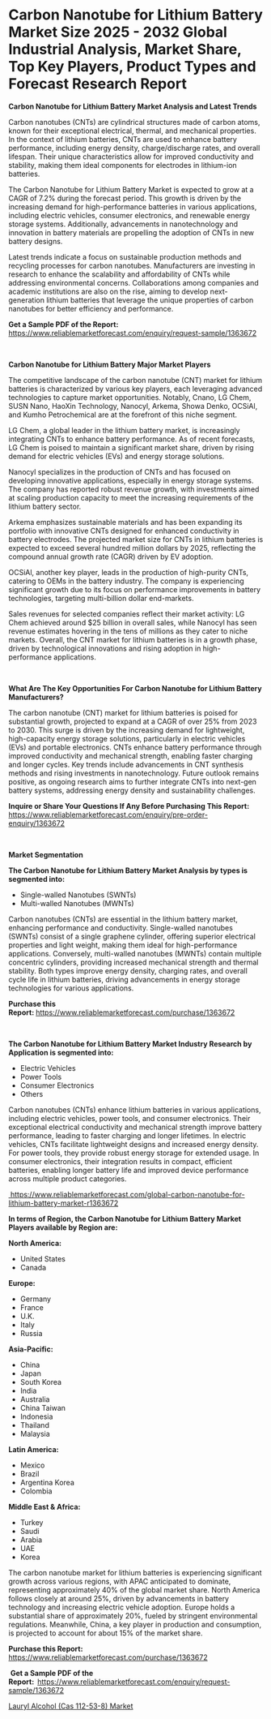 <p><h1>Carbon Nanotube for Lithium Battery Market Size 2025 - 2032 Global Industrial Analysis, Market Share, Top Key Players, Product Types and Forecast Research Report</h1></p><p><strong>Carbon Nanotube for Lithium Battery Market Analysis and Latest Trends</strong></p>
<p><p>Carbon nanotubes (CNTs) are cylindrical structures made of carbon atoms, known for their exceptional electrical, thermal, and mechanical properties. In the context of lithium batteries, CNTs are used to enhance battery performance, including energy density, charge/discharge rates, and overall lifespan. Their unique characteristics allow for improved conductivity and stability, making them ideal components for electrodes in lithium-ion batteries.</p><p>The Carbon Nanotube for Lithium Battery Market is expected to grow at a CAGR of 7.2% during the forecast period. This growth is driven by the increasing demand for high-performance batteries in various applications, including electric vehicles, consumer electronics, and renewable energy storage systems. Additionally, advancements in nanotechnology and innovation in battery materials are propelling the adoption of CNTs in new battery designs.</p><p>Latest trends indicate a focus on sustainable production methods and recycling processes for carbon nanotubes. Manufacturers are investing in research to enhance the scalability and affordability of CNTs while addressing environmental concerns. Collaborations among companies and academic institutions are also on the rise, aiming to develop next-generation lithium batteries that leverage the unique properties of carbon nanotubes for better efficiency and performance.</p></p>
<p><strong>Get a Sample PDF of the Report:&nbsp;</strong> <a href="https://www.reliablemarketforecast.com/enquiry/request-sample/1363672?utm_campaign=2274&utm_medium=2&utm_source=Github&utm_content=ia&utm_term=03022025&utm_id=carbon-nanotube-for-lithium-battery">https://www.reliablemarketforecast.com/enquiry/request-sample/1363672</a></p>
<p>&nbsp;</p>
<p><strong>Carbon Nanotube for Lithium Battery Major Market Players</strong></p>
<p><p>The competitive landscape of the carbon nanotube (CNT) market for lithium batteries is characterized by various key players, each leveraging advanced technologies to capture market opportunities. Notably, Cnano, LG Chem, SUSN Nano, HaoXin Technology, Nanocyl, Arkema, Showa Denko, OCSiAl, and Kumho Petrochemical are at the forefront of this niche segment.</p><p>LG Chem, a global leader in the lithium battery market, is increasingly integrating CNTs to enhance battery performance. As of recent forecasts, LG Chem is poised to maintain a significant market share, driven by rising demand for electric vehicles (EVs) and energy storage solutions.</p><p>Nanocyl specializes in the production of CNTs and has focused on developing innovative applications, especially in energy storage systems. The company has reported robust revenue growth, with investments aimed at scaling production capacity to meet the increasing requirements of the lithium battery sector.</p><p>Arkema emphasizes sustainable materials and has been expanding its portfolio with innovative CNTs designed for enhanced conductivity in battery electrodes. The projected market size for CNTs in lithium batteries is expected to exceed several hundred million dollars by 2025, reflecting the compound annual growth rate (CAGR) driven by EV adoption.</p><p>OCSiAl, another key player, leads in the production of high-purity CNTs, catering to OEMs in the battery industry. The company is experiencing significant growth due to its focus on performance improvements in battery technologies, targeting multi-billion dollar end-markets.</p><p>Sales revenues for selected companies reflect their market activity: LG Chem achieved around $25 billion in overall sales, while Nanocyl has seen revenue estimates hovering in the tens of millions as they cater to niche markets. Overall, the CNT market for lithium batteries is in a growth phase, driven by technological innovations and rising adoption in high-performance applications.</p></p>
<p>&nbsp;</p>
<p><strong>What Are The Key Opportunities For Carbon Nanotube for Lithium Battery Manufacturers?</strong></p>
<p><p>The carbon nanotube (CNT) market for lithium batteries is poised for substantial growth, projected to expand at a CAGR of over 25% from 2023 to 2030. This surge is driven by the increasing demand for lightweight, high-capacity energy storage solutions, particularly in electric vehicles (EVs) and portable electronics. CNTs enhance battery performance through improved conductivity and mechanical strength, enabling faster charging and longer cycles. Key trends include advancements in CNT synthesis methods and rising investments in nanotechnology. Future outlook remains positive, as ongoing research aims to further integrate CNTs into next-gen battery systems, addressing energy density and sustainability challenges.</p></p>
<p><strong>Inquire or Share Your Questions If Any Before Purchasing This Report:</strong> <a href="https://www.reliablemarketforecast.com/enquiry/pre-order-enquiry/1363672?utm_campaign=2274&utm_medium=2&utm_source=Github&utm_content=ia&utm_term=03022025&utm_id=carbon-nanotube-for-lithium-battery">https://www.reliablemarketforecast.com/enquiry/pre-order-enquiry/1363672</a></p>
<p>&nbsp;</p>
<p><strong>Market Segmentation</strong></p>
<p><strong>The Carbon Nanotube for Lithium Battery Market Analysis by types is segmented into:</strong></p>
<p><ul><li>Single-walled Nanotubes (SWNTs)</li><li>Multi-walled Nanotubes (MWNTs)</li></ul></p>
<p><p>Carbon nanotubes (CNTs) are essential in the lithium battery market, enhancing performance and conductivity. Single-walled nanotubes (SWNTs) consist of a single graphene cylinder, offering superior electrical properties and light weight, making them ideal for high-performance applications. Conversely, multi-walled nanotubes (MWNTs) contain multiple concentric cylinders, providing increased mechanical strength and thermal stability. Both types improve energy density, charging rates, and overall cycle life in lithium batteries, driving advancements in energy storage technologies for various applications.</p></p>
<p><strong>Purchase this Report:&nbsp;</strong><a href="https://www.reliablemarketforecast.com/purchase/1363672?utm_campaign=2274&utm_medium=2&utm_source=Github&utm_content=ia&utm_term=03022025&utm_id=carbon-nanotube-for-lithium-battery">https://www.reliablemarketforecast.com/purchase/1363672</a></p>
<p>&nbsp;</p>
<p><strong>The Carbon Nanotube for Lithium Battery Market Industry Research by Application is segmented into:</strong></p>
<p><ul><li>Electric Vehicles</li><li>Power Tools</li><li>Consumer Electronics</li><li>Others</li></ul></p>
<p><p>Carbon nanotubes (CNTs) enhance lithium batteries in various applications, including electric vehicles, power tools, and consumer electronics. Their exceptional electrical conductivity and mechanical strength improve battery performance, leading to faster charging and longer lifetimes. In electric vehicles, CNTs facilitate lightweight designs and increased energy density. For power tools, they provide robust energy storage for extended usage. In consumer electronics, their integration results in compact, efficient batteries, enabling longer battery life and improved device performance across multiple product categories.</p></p>
<p><a href="https://www.reliablemarketforecast.com/global-carbon-nanotube-for-lithium-battery-market-r1363672?utm_campaign=2274&utm_medium=2&utm_source=Github&utm_content=ia&utm_term=03022025&utm_id=carbon-nanotube-for-lithium-battery">&nbsp;https://www.reliablemarketforecast.com/global-carbon-nanotube-for-lithium-battery-market-r1363672</a></p>
<p><strong>In terms of Region, the Carbon Nanotube for Lithium Battery Market Players available by Region are:</strong></p>
<p>
    <p> <strong> North America: </strong>
        <ul>
            <li>United States</li>
            <li>Canada</li>
        </ul>
        </p> 
    <p> <strong> Europe: </strong>
        <ul>
            <li>Germany</li>
            <li>France</li>
            <li>U.K.</li>
            <li>Italy</li>
            <li>Russia</li>
        </ul>
        </p> 
    <p> <strong> Asia-Pacific: </strong>
        <ul>
            <li>China</li>
            <li>Japan</li>
            <li>South Korea</li>
            <li>India</li>
            <li>Australia</li>
            <li>China Taiwan</li>
            <li>Indonesia</li>
            <li>Thailand</li>
            <li>Malaysia</li>
        </ul>
        </p> 
    <p> <strong> Latin America: </strong>
        <ul>
            <li>Mexico</li>
            <li>Brazil</li>
            <li>Argentina Korea</li>
            <li>Colombia</li>
        </ul>
        </p> 
    <p> <strong> Middle East & Africa: </strong>
        <ul>
            <li>Turkey</li>
            <li>Saudi</li>
            <li>Arabia</li>
            <li>UAE</li>
            <li>Korea</li>
        </ul>
    </p>
    </p>
<p><p>The carbon nanotube market for lithium batteries is experiencing significant growth across various regions, with APAC anticipated to dominate, representing approximately 40% of the global market share. North America follows closely at around 25%, driven by advancements in battery technology and increasing electric vehicle adoption. Europe holds a substantial share of approximately 20%, fueled by stringent environmental regulations. Meanwhile, China, a key player in production and consumption, is projected to account for about 15% of the market share.</p></p>
<p><strong>Purchase this Report: </strong><a href="https://www.reliablemarketforecast.com/purchase/1363672?utm_campaign=2274&utm_medium=2&utm_source=Github&utm_content=ia&utm_term=03022025&utm_id=carbon-nanotube-for-lithium-battery">https://www.reliablemarketforecast.com/purchase/1363672</a></p>
<p>&nbsp;<strong>Get a Sample PDF of the Report:&nbsp;&nbsp;</strong><a href="https://www.reliablemarketforecast.com/enquiry/request-sample/1363672?utm_campaign=2274&utm_medium=2&utm_source=Github&utm_content=ia&utm_term=03022025&utm_id=carbon-nanotube-for-lithium-battery">https://www.reliablemarketforecast.com/enquiry/request-sample/1363672</a></p>
<p><strong></strong></p>
<p><p><a href="https://github.com/AngelaWalsh696/Market-Research-Report-List-1/blob/main/lauryl-alcohol-cas-112-53-8-market.md?utm_campaign=2274&utm_medium=2&utm_source=Github&utm_content=ia&utm_term=03022025&utm_id=carbon-nanotube-for-lithium-battery">Lauryl Alcohol (Cas 112-53-8) Market</a></p></p>